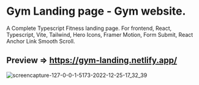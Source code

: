 # Gym Landing page - Gym website.
A Complete Typescript Fitness landing page. For frontend,  React, Typescript, Vite, Tailwind, Hero Icons, Framer Motion, Form Submit, React Anchor Link Smooth Scroll.

## Preview => https://gym-landing.netlify.app/

![screencapture-127-0-0-1-5173-2022-12-25-17_32_39](https://user-images.githubusercontent.com/32398454/209472039-8612e5d5-cb4f-45c2-9172-3a6279801449.png)
